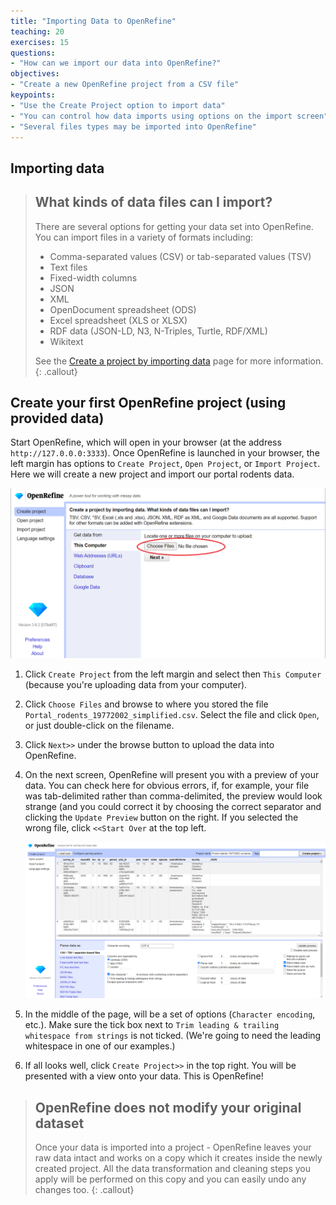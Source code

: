 ```yaml
---
title: "Importing Data to OpenRefine"
teaching: 20
exercises: 15
questions:
- "How can we import our data into OpenRefine?"
objectives:
- "Create a new OpenRefine project from a CSV file"
keypoints:
- "Use the Create Project option to import data"
- "You can control how data imports using options on the import screen"
- "Several files types may be imported into OpenRefine"
---
```


## Importing data

>## What kinds of data files can I import?
>There are several options for getting your data set into OpenRefine. You can import files in a variety of formats including:
>
> * Comma-separated values (CSV) or tab-separated values (TSV)
> * Text files
> * Fixed-width columns
> * JSON
> * XML
> * OpenDocument spreadsheet (ODS)
> * Excel spreadsheet (XLS or XLSX)
> * RDF data (JSON-LD, N3, N-Triples, Turtle, RDF/XML)
> * Wikitext
>
> See the [Create a project by importing data](https://docs.openrefine.org/manual/starting#create-a-project-by-importing-data) page for more information.
{: .callout}

## Create your first OpenRefine project (using provided data)

Start OpenRefine, which will open in your browser (at the address `http://127.0.0.0:3333`). Once OpenRefine is launched in your
browser, the left margin has options to `Create Project`, `Open Project`, or `Import Project`. Here we will create a new
project and import our portal rodents data.

![OpenRefine Create Project](../fig/openrefine-create-project.png)

1. Click `Create Project` from the left margin and select then `This Computer` (because you're uploading data from your
   computer).  
1. Click `Choose Files` and browse to where you stored the file `Portal_rodents_19772002_simplified.csv`. Select the
   file and click `Open`, or just double-click on the filename.
1. Click `Next>>` under the browse button to upload the data into OpenRefine.  
1. On the next screen, OpenRefine will present you with a preview of your data. You can check here for obvious errors, if, for example, your file was tab-delimited rather than comma-delimited, the preview would look strange (and you
   could correct it by choosing the correct separator and clicking the `Update Preview` button on the right. If you selected the wrong file, click `<<Start Over` at the top left.

    ![OpenRefine Import Data](../fig/openrefine-data-import.png)

1. In the middle of the page, will be a set of options (`Character encoding`, etc.). Make sure the tick box next to
   `Trim leading & trailing whitespace from strings` is not ticked. (We're going to need the leading whitespace in one of our examples.)
1. If all looks well, click `Create Project>>` in the top right. You will be presented with a view onto your data. This is OpenRefine!

> ## OpenRefine does not modify your original dataset
> Once your data is imported into a project - OpenRefine leaves your raw data intact and works on a copy which it creates
> inside the newly created project. All the data transformation and cleaning steps you apply will be performed on this copy
> and you can easily undo any changes too.
{: .callout}
